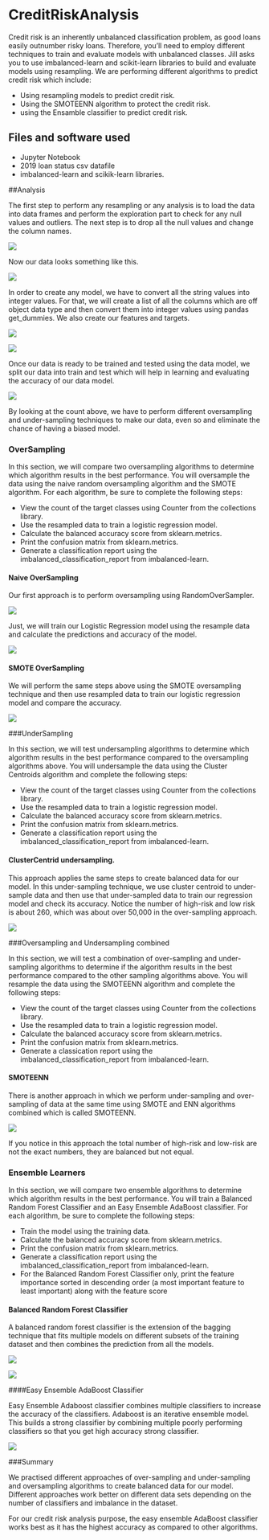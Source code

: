 # CreditRiskAnalysis
Credit risk is an inherently unbalanced classification problem, as good loans easily outnumber risky loans. Therefore, you’ll need to employ different techniques to train and evaluate models with unbalanced classes. Jill asks you to use imbalanced-learn and scikit-learn libraries to build and evaluate models using resampling.
We are performing different algorithms to predict credit risk which include:

 - Using resampling models to predict credit risk.
 - Using the SMOTEENN algorithm to protect the credit risk.
 - using the Ensamble classifier to predict credit risk.


## Files and software used
- Jupyter Notebook
- 2019 loan status csv datafile
- imbalanced-learn and scikik-learn libraries.

##Analysis

The first step to perform any resampling or any analysis is to load the data into data frames and perform the exploration part to check for any null values and outliers. The next step is to drop all the null values and change the column names.

![](Images/1.png)


Now our data looks something like this.

![](Images/2.png)

In order to create any model, we have to convert all the string values into integer values. For that, we will create a list of all the columns which are off object data type and then convert them into integer values using pandas get_dummies. We also create our features and targets.

![](Images/3.png)

![](Images/4.png)

Once our data is ready to be trained and tested using the data model, we split our data into train and test which will help in learning and evaluating the accuracy of our data model.

![](Images/5.png)

By looking at the count above, we have to perform different oversampling and under-sampling techniques to make our data, even so and eliminate the chance of having a biased model.

### OverSampling

In this section, we will compare two oversampling algorithms to determine which algorithm results in the best performance. You will oversample the data using the naive random oversampling algorithm and the SMOTE algorithm. For each algorithm, be sure to complete the following steps:

- View the count of the target classes using Counter from the collections library.
- Use the resampled data to train a logistic regression model.
- Calculate the balanced accuracy score from sklearn.metrics.
- Print the confusion matrix from sklearn.metrics.
- Generate a classification report using the imbalanced_classification_report from imbalanced-learn.


#### Naive OverSampling

Our first approach is to perform oversampling using RandomOverSampler.

![](Images/6.png)

Just, we will train our Logistic Regression model using the resample data and calculate the predictions and accuracy of the model.

![](Images/7.png)

#### SMOTE OverSampling

We will perform the same steps above using the SMOTE oversampling technique and then use resampled data to train our logistic regression model and compare the accuracy.

![](Images/8.png)

###UnderSampling

In this section, we will test undersampling algorithms to determine which algorithm results in the best performance compared to the oversampling algorithms above. You will undersample the data using the Cluster Centroids algorithm and complete the following steps:

- View the count of the target classes using Counter from the collections library.
- Use the resampled data to train a logistic regression model.
- Calculate the balanced accuracy score from sklearn.metrics.
- Print the confusion matrix from sklearn.metrics.
- Generate a classification report using the imbalanced_classification_report from imbalanced-learn.

#### ClusterCentrid undersampling.

This approach applies the same steps to create balanced data for our model. In this under-sampling technique, we use cluster centroid to under-sample data and then use that under-sampled data to train our regression model and check its accuracy. Notice the number of high-risk and low risk is about 260, which was about over 50,000 in the over-sampling approach.

![](Images/9.png)


###Oversampling and Undersampling combined

In this section, we will test a combination of over-sampling and under-sampling algorithms to determine if the algorithm results in the best performance compared to the other sampling algorithms above. You will resample the data using the SMOTEENN algorithm and complete the following steps:

- View the count of the target classes using Counter from the collections library.
- Use the resampled data to train a logistic regression model.
- Calculate the balanced accuracy score from sklearn.metrics.
- Print the confusion matrix from sklearn.metrics.
- Generate a classication report using the imbalanced_classification_report from imbalanced-learn.

#### SMOTEENN

There is another approach in which we perform under-sampling and over-sampling of data at the same time using SMOTE and ENN algorithms combined which is called SMOTEENN.

![](Images/10.png)

If you notice in this approach the total number of high-risk and low-risk are not the exact numbers, they are balanced but not equal.

### Ensemble Learners

In this section, we will compare two ensemble algorithms to determine which algorithm results in the best performance. You will train a Balanced Random Forest Classifier and an Easy Ensemble AdaBoost classifier. For each algorithm, be sure to complete the following steps:

- Train the model using the training data.
- Calculate the balanced accuracy score from sklearn.metrics.
- Print the confusion matrix from sklearn.metrics.
- Generate a classification report using the imbalanced_classification_report from imbalanced-learn.
- For the Balanced Random Forest Classifier only, print the feature importance sorted in descending order (a most important feature to least important) along with the feature score

#### Balanced Random Forest Classifier

A balanced random forest classifier is the extension of the bagging technique that fits multiple models on different subsets of the training dataset and then combines the prediction from all the models.

![](Images/11.png)

![](Images/12.png)

####Easy Ensemble AdaBoost Classifier

Easy Ensemble Adaboost classifier combines multiple classifiers to increase the accuracy of the classifiers. Adaboost is an iterative ensemble model. This builds a strong classifier by combining multiple poorly performing classifiers so that you get high accuracy strong classifier.

![](Images/13.png)

###Summary

We practised different approaches of over-sampling and under-sampling and oversampling algorithms to create balanced data for our model. Different approaches work better on different data sets depending on the number of classifiers and imbalance in the dataset.

For our credit risk analysis purpose, the easy ensemble AdaBoost classifier works best as it has the highest accuracy as compared to other algorithms.


